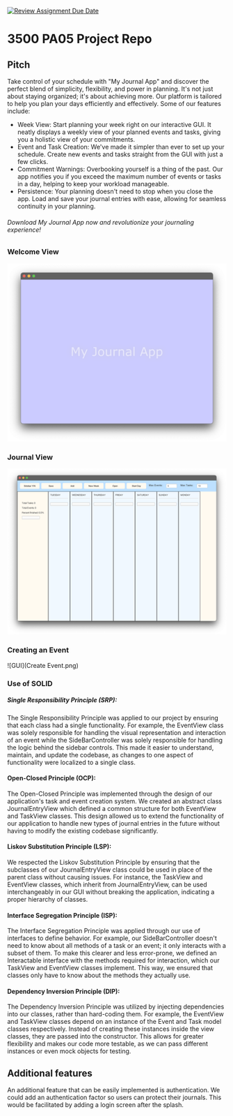 [![Review Assignment Due Date](https://classroom.github.com/assets/deadline-readme-button-24ddc0f5d75046c5622901739e7c5dd533143b0c8e959d652212380cedb1ea36.svg)](https://classroom.github.com/a/x6ckGcN8)
# 3500 PA05 Project Repo

## Pitch
Take control of your schedule with "My Journal App" and discover the perfect blend of simplicity, flexibility, and power in planning. It's not just about staying organized; it's about achieving more.
Our platform is tailored to help you plan your days efficiently and effectively. Some of our features include: 
- Week View: Start planning your week right on our interactive GUI. It neatly displays a weekly view of your planned events and tasks, giving you a holistic view of your commitments.
- Event and Task Creation: We've made it simpler than ever to set up your schedule. Create new events and tasks straight from the GUI with just a few clicks.
- Commitment Warnings: Overbooking yourself is a thing of the past. Our app notifies you if you exceed the maximum number of events or tasks in a day, helping to keep your workload manageable.
- Persistence: Your planning doesn't need to stop when you close the app. Load and save your journal entries with ease, allowing for seamless continuity in your planning.

###### Download My Journal App now and revolutionize your journaling experience!

### Welcome View

![GUI](splash.png)

### Journal View 

![GUI](journalview.png)

### Creating an Event

![GUI](Create Event.png)

### Use of SOLID

##### Single Responsibility Principle (SRP): 
The Single Responsibility Principle was applied to our project by ensuring that each class had a single functionality.
For example, the EventView class was solely responsible for handling the visual representation and interaction of an event
while the SideBarController was solely responsible for handling the logic behind the sidebar controls.
This made it easier to understand, maintain, and update the codebase, as changes to one aspect of functionality were localized to a single class.

#### Open-Closed Principle (OCP): 
The Open-Closed Principle was implemented through the design of our application's task and event creation system. 
We created an abstract class JournalEntryView which defined a common structure for both EventView and TaskView classes. 
This design allowed us to extend the functionality of our application to handle new types of journal entries in the future without having to modify the existing codebase significantly.

#### Liskov Substitution Principle (LSP): 
We respected the Liskov Substitution Principle by ensuring that the subclasses of our JournalEntryView class could be used in place of the parent class without causing issues. 
For instance, the TaskView and EventView classes, which inherit from JournalEntryView, can be used interchangeably in our GUI without breaking the application, indicating a proper hierarchy of classes.

#### Interface Segregation Principle (ISP): 
The Interface Segregation Principle was applied through our use of interfaces to define behavior. For example, our SideBarController doesn't need to know about all methods of a task or an event; it only interacts with a subset of them. 
To make this clearer and less error-prone, we defined an Interactable interface with the methods required for interaction, which our TaskView and EventView classes implement. This way, we ensured that classes only have to know about the methods they actually use.

#### Dependency Inversion Principle (DIP): 
The Dependency Inversion Principle was utilized by injecting dependencies into our classes, rather than hard-coding them. 
For example, the EventView and TaskView classes depend on an instance of the Event and Task model classes respectively. 
Instead of creating these instances inside the view classes, they are passed into the constructor. 
This allows for greater flexibility and makes our code more testable, as we can pass different instances or even mock objects for testing.

## Additional features 
An additional feature that can be easily implemented is authentication. 
We could add an authentication factor so users can protect their journals. 
This would be facilitated by adding a login screen after the splash. 

